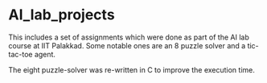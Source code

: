 # AI_lab_projects

This includes a set of assignments which were done as part of the AI lab course at IIT Palakkad. 
Some notable ones are an 8 puzzle solver and a tic-tac-toe agent.

The eight puzzle-solver was re-written in C to improve the execution time.
